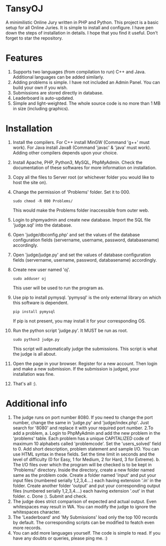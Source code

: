 # TansyOJ
A minimilistic Online Jury written in PHP and Python. This project is a basic setup for all Online Juries. It is simple to install and configure. I have pen down the steps of installation in details. I hope that you find it useful. Don't forget to star the repository.

# Features
1. Supports two languages (from compilation to run) C++ and Java. Additional languages can be added similarly. 
2. Adding problems is simple. I have not included an Admin Panel. You can build your own if you wish.
3. Submissions are stored directly in database.
4. Leaderboard is auto-updated.
5. Simple and light-weighted. The whole source code is no more than 1 MB in size (including graphics).

# Installation

1. Install the compilers. For C++ install MinGW (Command 'g++' must work). For Java install Java8 (Command 'javac' & 'java' must work). Adding other compilers depends upon your choice.
2. Install Apache, PHP, Python3, MySQL, PhpMyAdmin. Check the documentation of these softwares for more information on installation.
3. Copy all the files to Server root (or whichever folder you would like to host the site on).
4. Change the permission of 'Problems' folder. Set it to 000.

    <code>sudo chmod -R 000 Problems/</code>
  
    This would make the Problems folder inaccessible from outer web.
5. Login to phpmyadmin and create new database. Import the SQL file 'judge.sql' into the database.
6. Open 'judge/dbconfig.php' and set the values of the database configuration fields (servername, username, password, databasename) accordingly.
7. Open 'judge/judge.py' and set the values of database configuration fields (servername, username, password, databasename) accordingly.
8. Create new user named 'oj'.

    <code>sudo adduser oj</code>
    
    This user will be used to run the program as.
9. Use pip to install pymysql. 'pymysql' is the only external library on which this software is dependent.

    <code>pip install pymysql</code>
    
    If pip is not present, you may install it for your corresponding OS.
10. Run the python script 'judge.py'. It MUST be run as root.

    <code>sudo python3 judge.py</code>
    
    This script will automatically judge the submissions. This script is what the judge is all about.
11. Open the page in your browser. Register for a new account. Then login and make a new submission. If the submission is judged, your installation was fine.
12. That's all :).

# Additional info

1. The judge runs on port number 8080. If you need to change the port number, change the same in 'judge.py' and 'judge/index.php'. Just search for '8080' and replace it with your required port number.
2.To add a problem, 
    a. Login to PhpMyAdmin and add the new problem in the 'problems' table. Each problem has a unique CAPITALIZED code of maximum 10 alphabets called 'problemcode'. Set the 'users_solved' field to 0. Add short description, problem statement and sample I/O. You can use HTML syntax in these fields. Set the time limit in seconds and the level of difficulty (0 for Easy, 1 for Medium, 2 for Hard, 3 for Extreme). 
    b. The I/O files over which the program will be checked is to be kept in 'Problems/' directory. Inside the directory, create a new folder named same as the problem code. Create a folder named 'input' and put your input files (numbered serially 1,2,3,4....) each having extension '.in' in the folder. Create another folder 'output' and put your corresponding output files (numbered serially 1,2,3,4....) each having extension '.out' in that folder. 
    c. Done :). Submit and check.
3. The judge does strict comparison of expected and actual output. Even whitespaces may result in WA. You can modify the judge to ignore the whitespaces character.
4. The 'Leaderboard' and 'My Submissions' load only the top 100 records by default. The corresponding scripts can be modified to featch even more records.
5. You can add more languages yourself. The code is simple to read. If you have any doubts or queries, please ping me. :)
